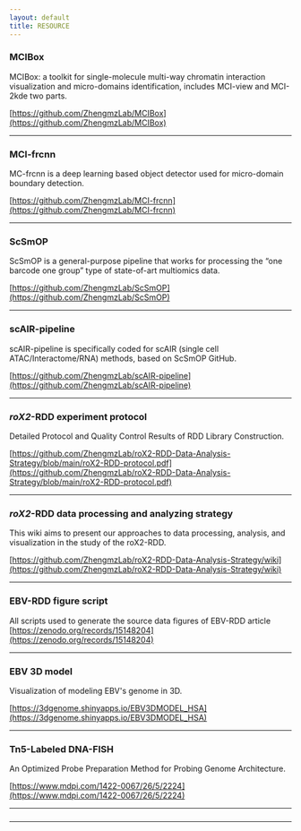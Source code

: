 ```yaml
---
layout: default
title: RESOURCE
---
```


### MCIBox
MCIBox: a toolkit for single-molecule multi-way chromatin interaction visualization and micro-domains identification, includes MCI-view and MCI-2kde two parts.

[https://github.com/ZhengmzLab/MCIBox](https://github.com/ZhengmzLab/MCIBox)

---

### MCI-frcnn
MC-frcnn is a deep learning based object detector used for micro-domain boundary detection.

[https://github.com/ZhengmzLab/MCI-frcnn](https://github.com/ZhengmzLab/MCI-frcnn)

---

### ScSmOP
ScSmOP is a general-purpose pipeline that works for processing the “one barcode one group” type of state-of-art multiomics data.

[https://github.com/ZhengmzLab/ScSmOP](https://github.com/ZhengmzLab/ScSmOP)

---

### scAIR-pipeline
scAIR-pipeline is specifically coded for scAIR (single cell ATAC/Interactome/RNA) methods, based on ScSmOP GitHub.

[https://github.com/ZhengmzLab/scAIR-pipeline](https://github.com/ZhengmzLab/scAIR-pipeline)

---

### *roX2*-RDD experiment protocol
Detailed Protocol and Quality Control Results of RDD Library Construction.

[https://github.com/ZhengmzLab/roX2-RDD-Data-Analysis-Strategy/blob/main/roX2-RDD-protocol.pdf](https://github.com/ZhengmzLab/roX2-RDD-Data-Analysis-Strategy/blob/main/roX2-RDD-protocol.pdf)

---

### *roX2*-RDD data processing and analyzing strategy
This wiki aims to present our approaches to data processing, analysis, and visualization in the study of the roX2-RDD.

[https://github.com/ZhengmzLab/roX2-RDD-Data-Analysis-Strategy/wiki](https://github.com/ZhengmzLab/roX2-RDD-Data-Analysis-Strategy/wiki)

---

### EBV-RDD figure script
All scripts used to generate the source data figures of EBV-RDD article
[https://zenodo.org/records/15148204](https://zenodo.org/records/15148204)

---

### EBV 3D model
Visualization of modeling EBV's genome in 3D.

[https://3dgenome.shinyapps.io/EBV3DMODEL_HSA](https://3dgenome.shinyapps.io/EBV3DMODEL_HSA)

---

### Tn5-Labeled DNA-FISH
An Optimized Probe Preparation Method for Probing Genome Architecture.

[https://www.mdpi.com/1422-0067/26/5/2224](https://www.mdpi.com/1422-0067/26/5/2224)

---

###

---
